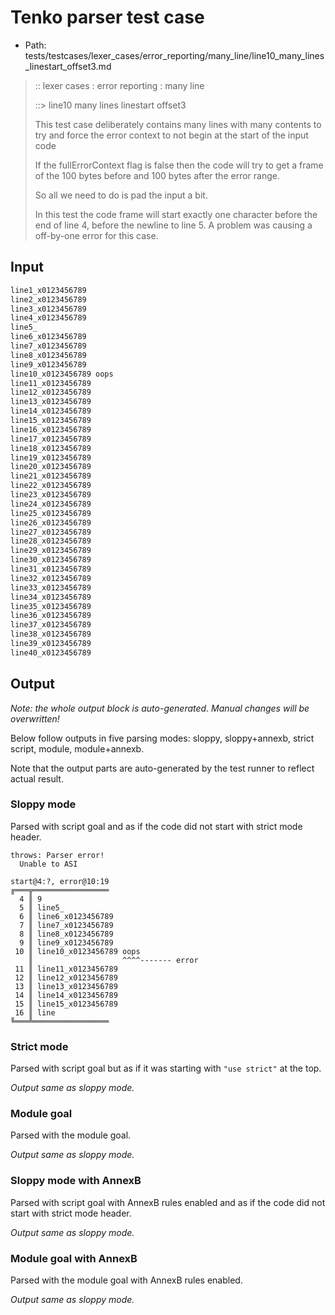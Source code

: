 # Tenko parser test case

- Path: tests/testcases/lexer_cases/error_reporting/many_line/line10_many_lines_linestart_offset3.md

> :: lexer cases : error reporting : many line
>
> ::> line10 many lines linestart offset3
>
> This test case deliberately contains many lines with many contents to try and force the error context to not begin at the start of the input code
>
> If the fullErrorContext flag is false then the code will try to get a frame of the 100 bytes before and 100 bytes after the error range.
>
> So all we need to do is pad the input a bit.
>
> In this test the code frame will start exactly one character before the end of line 4, before the newline to line 5. A problem was causing a off-by-one error for this case.

## Input

`````js
line1_x0123456789
line2_x0123456789
line3_x0123456789
line4_x0123456789
line5_
line6_x0123456789
line7_x0123456789
line8_x0123456789
line9_x0123456789
line10_x0123456789 oops
line11_x0123456789
line12_x0123456789
line13_x0123456789
line14_x0123456789
line15_x0123456789
line16_x0123456789
line17_x0123456789
line18_x0123456789
line19_x0123456789
line20_x0123456789
line21_x0123456789
line22_x0123456789
line23_x0123456789
line24_x0123456789
line25_x0123456789
line26_x0123456789
line27_x0123456789
line28_x0123456789
line29_x0123456789
line30_x0123456789
line31_x0123456789
line32_x0123456789
line33_x0123456789
line34_x0123456789
line35_x0123456789
line36_x0123456789
line37_x0123456789
line38_x0123456789
line39_x0123456789
line40_x0123456789
`````

## Output

_Note: the whole output block is auto-generated. Manual changes will be overwritten!_

Below follow outputs in five parsing modes: sloppy, sloppy+annexb, strict script, module, module+annexb.

Note that the output parts are auto-generated by the test runner to reflect actual result.

### Sloppy mode

Parsed with script goal and as if the code did not start with strict mode header.

`````
throws: Parser error!
  Unable to ASI

start@4:?, error@10:19
╔═══╦═════════════════
  4 ║ 9
  5 ║ line5_
  6 ║ line6_x0123456789
  7 ║ line7_x0123456789
  8 ║ line8_x0123456789
  9 ║ line9_x0123456789
 10 ║ line10_x0123456789 oops
    ║                    ^^^^------- error
 11 ║ line11_x0123456789
 12 ║ line12_x0123456789
 13 ║ line13_x0123456789
 14 ║ line14_x0123456789
 15 ║ line15_x0123456789
 16 ║ line
╚═══╩═════════════════

`````

### Strict mode

Parsed with script goal but as if it was starting with `"use strict"` at the top.

_Output same as sloppy mode._

### Module goal

Parsed with the module goal.

_Output same as sloppy mode._

### Sloppy mode with AnnexB

Parsed with script goal with AnnexB rules enabled and as if the code did not start with strict mode header.

_Output same as sloppy mode._

### Module goal with AnnexB

Parsed with the module goal with AnnexB rules enabled.

_Output same as sloppy mode._
